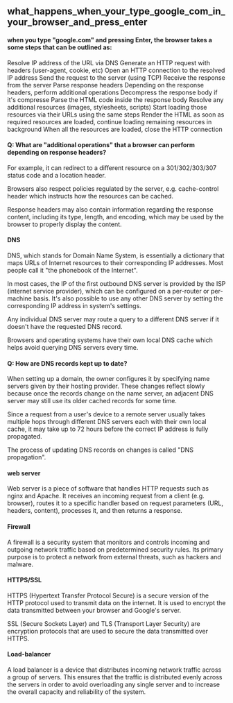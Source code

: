 ## what_happens_when_your_type_google_com_in_your_browser_and_press_enter

#### when you type "google.com" and pressing Enter, the browser takes a some steps that can be outlined as:

Resolve IP address of the URL via DNS
Generate an HTTP request with headers (user-agent, cookie, etc)
Open an HTTP connection to the resolved IP address
Send the request to the server (using TCP)
Receive the response from the server
Parse response headers
Depending on the response headers, perform additional operations
Decompress the response body if it's compresse
Parse the HTML code inside the response body
Resolve any additional resources (images, stylesheets, scripts)
Start loading those resources via their URLs using the same steps
Render the HTML as soon as required resources are loaded, continue loading remaining resources in background
When all the resources are loaded, close the HTTP connection

#### Q: What are "additional operations" that a browser can perform depending on response headers?

For example, it can redirect to a different resource on a 301/302/303/307 status code and a location header.

Browsers also respect policies regulated by the server, e.g. cache-control header which instructs how the resources can be cached.

Response headers may also contain information regarding the response content, including its type, length, and encoding, which may be used by the browser to properly display the content.

#### DNS

DNS, which stands for Domain Name System, is essentially a dictionary that maps URLs of Internet resources to their corresponding IP addresses. Most people call it "the phonebook of the Internet".

In most cases, the IP of the first outbound DNS server is provided by the ISP (internet service provider), which can be configured on a per-router or per-machine basis. It's also possible to use any other DNS server by setting the corresponding IP address in system's settings.

Any individual DNS server may route a query to a different DNS server if it doesn't have the requested DNS record.

Browsers and operating systems have their own local DNS cache which helps avoid querying DNS servers every time.

#### Q: How are DNS records kept up to date?

When setting up a domain, the owner configures it by specifying name servers given by their hosting provider. These changes reflect slowly because once the records change on the name server, an adjacent DNS server may still use its older cached records for some time.

Since a request from a user's device to a remote server usually takes multiple hops through different DNS servers each with their own local cache, it may take up to 72 hours before the correct IP address is fully propagated.

The process of updating DNS records on changes is called "DNS propagation".

#### web server

Web server is a piece of software that handles HTTP requests such as nginx and Apache. It receives an incoming request from a client (e.g. browser), routes it to a specific handler based on request parameters (URL, headers, content), processes it, and then returns a response.

#### Firewall

A firewall is a security system that monitors and controls incoming and outgoing network traffic based on predetermined security rules. Its primary purpose is to protect a network from external threats, such as hackers and malware.

#### HTTPS/SSL

HTTPS (Hypertext Transfer Protocol Secure) is a secure version of the HTTP protocol used to transmit data on the internet. It is used to encrypt the data transmitted between your browser and Google's server.

SSL (Secure Sockets Layer) and TLS (Transport Layer Security) are encryption protocols that are used to secure the data transmitted over HTTPS.

#### Load-balancer

A load balancer is a device that distributes incoming network traffic across a group of servers. This ensures that the traffic is distributed evenly across the servers in order to avoid overloading any single server and to increase the overall capacity and reliability of the system.
